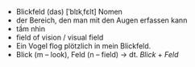 - Blickfeld (das)	[ˈblɪkˌfɛlt]	Nomen	
- der Bereich, den man mit den Augen erfassen kann
- tầm nhìn
- field of vision / visual field
- Ein Vogel flog plötzlich in mein Blickfeld.
- Blick (m – look), Feld (n – field)	→ dt. *Blick* + *Feld*